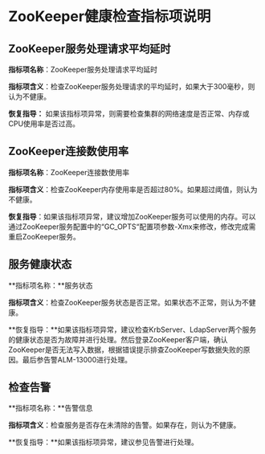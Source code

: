 # ZooKeeper健康检查指标项说明<a name="ZH-CN_TOPIC_0035251782"></a>

## ZooKeeper服务处理请求平均延时<a name="section64170771113434"></a>

**指标项名称**：ZooKeeper服务处理请求平均延时

**指标项含义**：检查ZooKeeper服务处理请求的平均延时，如果大于300毫秒，则认为不健康。

**恢复指导：**  如果该指标项异常，则需要检查集群的网络速度是否正常、内存或CPU使用率是否过高。

## ZooKeeper连接数使用率<a name="section14466992113435"></a>

**指标项名称**：ZooKeeper连接数使用率

**指标项含义**：检查ZooKeeper内存使用率是否超过80%。如果超过阈值，则认为不健康。

**恢复指导**：如果该指标项异常，建议增加ZooKeeper服务可以使用的内存。可以通过ZooKeeper服务配置中的“GC\_OPTS“配置项参数-Xmx来修改，修改完成需重启ZooKeeper服务。

## 服务健康状态<a name="section50008273113435"></a>

**指标项名称：**服务状态

**指标项含义**：检查ZooKeeper服务状态是否正常。如果状态不正常，则认为不健康。

**恢复指导：**如果该指标项异常，建议检查KrbServer、LdapServer两个服务的健康状态是否为故障并进行处理。然后登录ZooKeeper客户端，确认ZooKeeper是否无法写入数据，根据错误提示排查ZooKeeper写数据失败的原因。最后参告警ALM-13000进行处理。

## 检查告警<a name="section11269455113436"></a>

**指标项名称：**告警信息

**指标项含义**：检查服务是否存在未清除的告警。如果存在，则认为不健康。

**恢复指导：**如果该指标项异常，建议参见告警进行处理。

